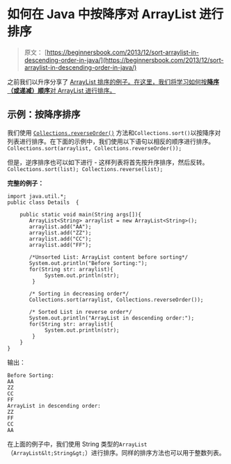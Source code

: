 # 如何在 Java 中按降序对 ArrayList 进行排序

> 原文： [https://beginnersbook.com/2013/12/sort-arraylist-in-descending-order-in-java/](https://beginnersbook.com/2013/12/sort-arraylist-in-descending-order-in-java/)

之前我们以升序分享了 [ArrayList 排序的例子。在这里，我们将学习如何按**降序（或递减）顺序**对 ArrayList 进行排序。](https://beginnersbook.com/2013/12/how-to-sort-arraylist-in-java/)

## 示例：按降序排序

我们使用 [`Collections.reverseOrder()`](https://docs.oracle.com/javase/6/docs/api/java/util/Collections.html#reverseOrder()) 方法和`Collections.sort()`以按降序对列表进行排序。在下面的示例中，我们使用以下语句以相反的顺序进行排序。
`Collections.sort(arraylist, Collections.reverseOrder());`

但是，逆序排序也可以如下进行 - 这样列表将首先按升序排序，然后反转。
`Collections.sort(list);
Collections.reverse(list);`

**完整的例子：**

```
import java.util.*;
public class Details  {

	public static void main(String args[]){
	   ArrayList<String> arraylist = new ArrayList<String>();
	   arraylist.add("AA");
	   arraylist.add("ZZ");
	   arraylist.add("CC");
	   arraylist.add("FF");

	   /*Unsorted List: ArrayList content before sorting*/
	   System.out.println("Before Sorting:");
	   for(String str: arraylist){
			System.out.println(str);
		}

	   /* Sorting in decreasing order*/
	   Collections.sort(arraylist, Collections.reverseOrder());

	   /* Sorted List in reverse order*/
	   System.out.println("ArrayList in descending order:");
	   for(String str: arraylist){
			System.out.println(str);
		}
	}
}
```

输出：

```
Before Sorting:
AA
ZZ
CC
FF
ArrayList in descending order:
ZZ
FF
CC
AA
```

在上面的例子中，我们使用 String 类型的`ArrayList`（`ArrayList&lt;String&gt;`）进行排序。同样的排序方法也可以用于整数列表。